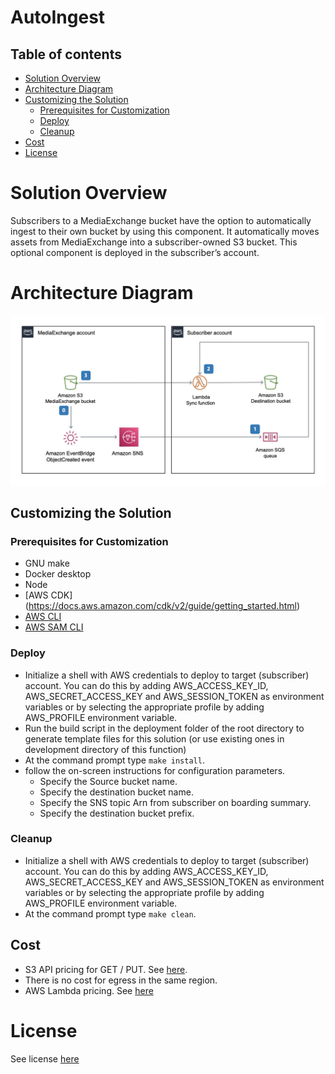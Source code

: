 # AutoIngest

## Table of contents

- [Solution Overview](#solution-overview)
- [Architecture Diagram](#architecture-diagram)
- [Customizing the Solution](#customizing-the-solution)
  - [Prerequisites for Customization](#prerequisites-for-customization)
  - [Deploy](#deploy)
  - [Cleanup](#cleanup)
- [Cost](#cost)
- [License](#license)

<a name="solution-overview"></a>

# Solution Overview

Subscribers to a MediaExchange bucket have the option to automatically ingest to their own bucket by using this component. It automatically moves assets from MediaExchange into a subscriber-owned S3 bucket. This optional component is deployed in the subscriber’s account.

<a name="architecture-diagram"></a>

# Architecture Diagram

![Architecture](images/autoingest.jpeg)

<a name="customizing-the-solution"></a>

## Customizing the Solution

<a name="prerequisites-for-customization"></a>

### Prerequisites for Customization

- GNU make
- Docker desktop
- Node
- [AWS CDK] (https://docs.aws.amazon.com/cdk/v2/guide/getting_started.html)
- [AWS CLI](https://docs.aws.amazon.com/cli/latest/userguide/cli-chap-install.html)
- [AWS SAM CLI](https://docs.aws.amazon.com/serverless-application-model/latest/developerguide/serverless-sam-cli-install.html)

<a name="deploy"></a>

### Deploy

- Initialize a shell with AWS credentials to deploy to target (subscriber) account. You can do this by adding AWS_ACCESS_KEY_ID, AWS_SECRET_ACCESS_KEY and AWS_SESSION_TOKEN as environment variables or by selecting the appropriate profile by adding AWS_PROFILE environment variable.
- Run the build script in the deployment folder of the root directory to generate template files for this solution (or use existing ones in development directory of this function)
- At the command prompt type `make install`.
- follow the on-screen instructions for configuration parameters.
  - Specify the Source bucket name.
  - Specify the destination bucket name.
  - Specify the SNS topic Arn from subscriber on boarding summary.
  - Specify the destination bucket prefix.

<a name="cleanup"></a>

### Cleanup

- Initialize a shell with AWS credentials to deploy to target (subscriber) account. You can do this by adding AWS_ACCESS_KEY_ID, AWS_SECRET_ACCESS_KEY and AWS_SESSION_TOKEN as environment variables or by selecting the appropriate profile by adding AWS_PROFILE environment variable.
- At the command prompt type `make clean`.

<a name="cost"></a>

## Cost

- S3 API pricing for GET / PUT. See [here](https://aws.amazon.com/s3/pricing/).
- There is no cost for egress in the same region.
- AWS Lambda pricing. See [here](https://aws.amazon.com/lambda/pricing/)

<a name="license"></a>

# License

See license [here](https://github.com/aws-solutions/media-exchange-on-aws/blob/main/LICENSE.txt)
